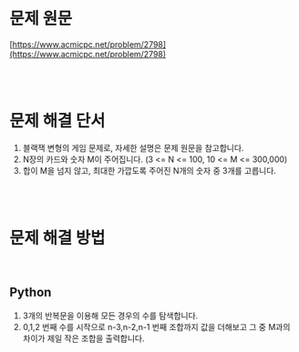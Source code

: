 # 문제 원문

[https://www.acmicpc.net/problem/2798](https://www.acmicpc.net/problem/2798)

<br><br>

# 문제 해결 단서

1. 블랙잭 변형의 게임 문제로, 자세한 설명은 문제 원문을 참고합니다.
2. N장의 카드와 숫자 M이 주어집니다. (3 <= N <= 100, 10 <= M <= 300,000)
3. 합이 M을 넘지 않고, 최대한 가깝도록 주어진 N개의 숫자 중 3개를 고릅니다.

<br><br>

# 문제 해결 방법

<br>

## Python

1. 3개의 반복문을 이용해 모든 경우의 수를 탐색합니다.
2. 0,1,2 번째 수를 시작으로 n-3,n-2,n-1 번째 조합까지 값을 더해보고 그 중 M과의 차이가 제일 작은 조합을 출력합니다.
